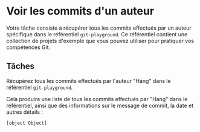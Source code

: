 # Voir les commits d'un auteur

Votre tâche consiste à récupérer tous les commits effectués par un auteur spécifique dans le référentiel `git-playground`. Ce référentiel contient une collection de projets d'exemple que vous pouvez utiliser pour pratiquer vos compétences Git.

## Tâches

Récupérez tous les commits effectués par l'auteur "Hang" dans le référentiel `git-playground`.

Cela produira une liste de tous les commits effectués par "Hang" dans le référentiel, ainsi que des informations sur le message de commit, la date et autres détails :

```shell
[object Object]
```
